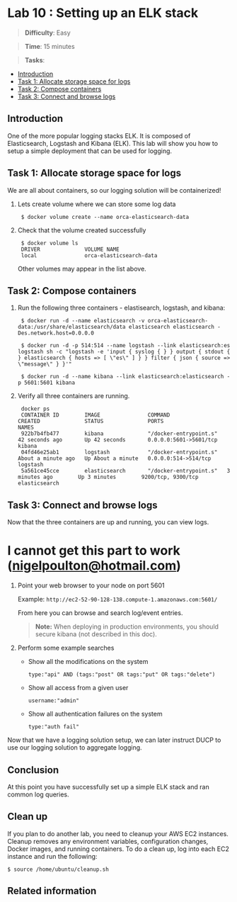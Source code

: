# Lab 10 : Setting up an ELK stack

> **Difficulty**: Easy

> **Time**: 15 minutes

> **Tasks**:
>
* [Introduction](#introduction)
* [Task 1: Allocate storage space for logs](#task-1-allocate-space)
* [Task 2: Compose containers](#task-2-compose-containers)
* [Task 3: Connect and browse logs](#task-3-browse-logs)

## Introduction

One of the more popular logging stacks ELK. It is composed of Elasticsearch, Logstash and Kibana  (ELK). This lab will show you how to setup a simple deployment that can be used for logging.

## Task 1: Allocate storage space for logs

We are all about containers, so our logging solution will be containerized!

1. Lets create volume where we can store some log data

		$ docker volume create --name orca-elasticsearch-data

2. Check that the volume created successfully

		$ docker volume ls
		DRIVER              VOLUME NAME
		local               orca-elasticsearch-data
	
	Other volumes may appear in the list above.

## Task 2: Compose containers

1. Run the following three containers - elastisearch, logstash, and kibana:

   	    $ docker run -d --name elasticsearch -v orca-elasticsearch-data:/usr/share/elasticsearch/data elasticsearch elasticsearch -Des.network.host=0.0.0.0

   	    $ docker run -d -p 514:514 --name logstash --link elasticsearch:es logstash sh -c "logstash -e 'input { syslog { } } output { stdout { } elasticsearch { hosts => [ \"es\" ] } } filter { json { source => \"message\" } }'"

   	    $ docker run -d --name kibana --link elasticsearch:elasticsearch -p 5601:5601 kibana

2. Verify all three containers are running.

		docker ps
		CONTAINER ID        IMAGE               COMMAND                  CREATED              STATUS              PORTS                    NAMES
		922b7b4fb477        kibana              "/docker-entrypoint.s"   42 seconds ago       Up 42 seconds       0.0.0.0:5601->5601/tcp   kibana
		04fd46e25ab1        logstash            "/docker-entrypoint.s"   About a minute ago   Up About a minute   0.0.0.0:514->514/tcp     logstash
		5a561ce45cce        elasticsearch       "/docker-entrypoint.s"   3 minutes ago        Up 3 minutes        9200/tcp, 9300/tcp       elasticsearch


## Task 3: Connect and browse logs

Now that the three containers are up and running, you can view logs.

# I cannot get this part to work (nigelpoulton@hotmail.com)

1. Point your web browser to your node on port 5601

	Example: `http://ec2-52-90-128-138.compute-1.amazonaws.com:5601/`
	
	From here you can browse and search log/event entries. 

	>**Note:** When deploying in production environments, you should secure kibana (not described in this doc).

2. Perform some example searches

	- Show all the modifications on the system

		`type:"api" AND (tags:"post" OR tags:"put" OR tags:"delete")`

	- Show all access from a given user

		`username:"admin"`

	- Show all authentication failures on the system

		`type:"auth fail" `


Now that we have a logging solution setup, we can later instruct DUCP to use our logging solution to aggregate logging.

## Conclusion

At this point you have successfully set up a simple ELK stack and ran common log queries.


## Clean up

If you plan to do another lab, you need to cleanup your AWS EC2 instances. Cleanup removes any environment variables, configuration changes, Docker images, and running containers. To do a clean up, log into each EC2 instance and run the following:


	$ source /home/ubuntu/cleanup.sh


## Related information
